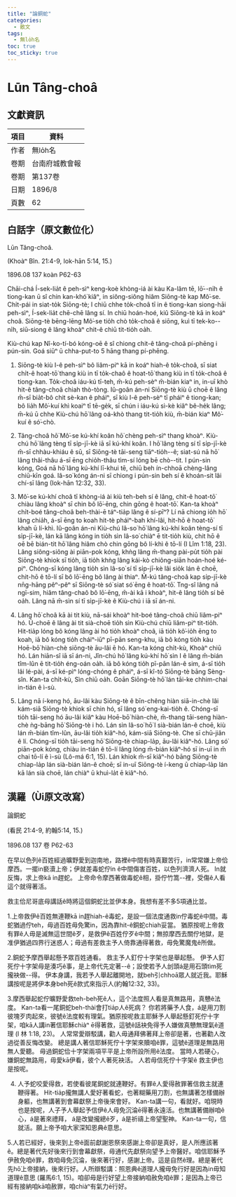 ```yaml
---
title: "論銅蛇"
categories:
  - 散文
tags:
  - 無lo̍h名
toc: true
toc_sticky: true
---
```


# Lūn Tâng-choâ

## 文獻資訊

| 項目 | 資料 |
|---|---|
| 作者 | 無lo̍h名 |
| 卷期 | 台南府城教會報 |
| 卷期 | 第137卷 |
| 日期 | 1896/8 |
| 頁數 | 62 |

## 白話字（原文數位化）

Lūn Tâng-choâ.

(Khoàⁿ Bîn. 21:4-9, Iok-hān 5:14, 15.)

1896.08 137 koàn P62-63

Chāi-chá Í-sek-lia̍t ê peh-sìⁿ keng-koè khòng-iá ài kàu Ka-lâm tē, lō͘--ni̍h ê tiong-kan ū sî chin kan-khó͘ kiâⁿ, in siông-siông hiâm Siōng-tè kap Mô͘-se. Chi̍t-pái in siat-to̍k Siōng-tè; I chiū chhe to̍k-choâ tī in ê tiong-kan siong-hāi peh-sìⁿ, Í-sek-lia̍t chē-chē lâng sí. In chiū hoán-hoé, kiû Siōng-tè kā in koáⁿ choâ. Siōng-tè bēng-lēng Mô͘-se tio̍h chò to̍k-choâ ê siōng, kuì tī tek-ko--ni̍h, siū-siong ê lâng khoàⁿ chit-ê chiū tit-tio̍h oa̍h.

Kiù-chú kap Nî-ko-tí-bó kóng-oē ê sî chiong chit-ê tâng-choâ pí-phēng i pún-sin. Goá siūⁿ ū chha-put-to 5 hāng thang pí-phēng.

1. Siōng-tè kiù I-ê peh-sìⁿ bô liâm-piⁿ kā in koáⁿ hiah-ê to̍k-choâ, sī siat chi̍t-ê hoat-tō͘ thang kiù in tī to̍k-chaô ê hoat-tō͘ thang kiù in tī to̍k-choâ ê tiong-kan. To̍k-choâ iáu-kú tī-teh, m̄-kú peh-sèⁿ m̄-bián kiaⁿ in, in-uī khò hit-ê tâng-choâ chiah thò-tòng. Iû-goân án-ni Siōng-tè kiù ū choē ê lâng m̄-sī bia̍t-bô chit sè-kan ê pháiⁿ, sī kiù I-ê peh-sèⁿ tī pháiⁿ ê tiong-kan; bô lia̍h Mô͘-kuí khì koaiⁿ tī tē-ge̍k, sī chún i iáu-kú sì-kè kiâⁿ bê-he̍k lâng; m̄-kú ū chhe Kiù-chú hō͘ lâng oá-khò thang tit-tio̍h kiù, m̄-bián kiaⁿ Mô͘-kuí ê só͘-chò.

2. Tâng-choâ hō͘ Mô͘-se kú-khí koân hō͘ chèng peh-sìⁿ thang khoàⁿ. Kiù-chú hō͘ lâng tèng tī si̍p-jī-kè iā sī kú-khí koân. I hō͘ lâng tèng sí tī si̍p-jī-kè m̄-sī chhàu-khiáu ê sū, sī Siōng-tè tāi-seng tiāⁿ-tio̍h--ê; siat-sú nā hō͘ lâng thâi-thâu á-sī ēng chio̍h-thâu tìm-sí lóng bē chò--tit. I pún-sin kóng, Goá nā hō͘ lâng kú-khí lī-khui tē, chiū beh ín-chhoā chèng-lâng chiū-kīn goá. Iâ-so͘ kóng án-ni sī chiong i pún-sin beh sí ê khoán-sit lâi chí-sī lâng (Iok-hān 12:32, 33).

3. Mô͘-se kú-khí choâ tī khòng-iá ài kiù teh-beh sí ê lâng, chit-ê hoat-tō͘ chiàu lâng khoàⁿ sī chin bô lō͘-ēng, chin gōng ê hoat-tō͘. Kan-ta khoàⁿ chi̍t-boé tâng-choâ beh-thài-ē táⁿ-tia̍p lâng ê sí-pīⁿ? Lí nā chiong io̍h hō͘ lâng chia̍h, á-sī ēng to koah hit-tè pháiⁿ-bah khí-lâi, hit-hō ê hoat-tō͘ khah ū lí-khì. Iû-goân án-ni Kiù-chú Iâ-so͘ hō͘ lâng kú-khí koân tèng-sí tī si̍p-jī-kè, lán kā lâng kóng in tio̍h sìn Iâ-so͘ chiàⁿ ē tit-tio̍h kiù, chit hō ê oē bē bián-tit hō͘ lâng hiâm chò chin gōng bô lí-khì ê tō-lí (I Lîm 1:18, 23). Lâng siông-siông ài piān-pok kóng, khǹg lâng m̄-thang pài-pu̍t tio̍h pài Siōng-tè khiok sī tio̍h, iā tio̍h khǹg lâng kái-kò chiông-siān hoán-hoé ké-piⁿ. Chóng-sī kóng lâng tio̍h sìn Iâ-so͘ sí tī si̍p-jī-kè lâi sio̍k lán ê choē, chit-hō ê tō-lí sī bô lō͘-ēng bô lâng ài thiaⁿ. M̄-kú tâng-choâ kap si̍p-jī-kè nn̄g-hāng pêⁿ-pêⁿ sī Siōng-tè só͘ siat só͘ ēng ê hoat-tō͘. Tng-sî lâng nā ngī-sim, hiâm tâng-chaô bô lō͘-ēng, m̄-ài kā i khoàⁿ, hit-ê lâng tio̍h sí bē oa̍h. Lâng nā m̄-sìn sí tī si̍p-jī-kè ê Kiù-chú i iā sī án-ni.

4. Lâng hō͘ choâ kā ài tit kiù, nā-sái khoàⁿ hit-boé tâng-choâ chiū liâm-piⁿ hó. Ū-choē ê lâng ài tit sià-choē tio̍h sìn Kiù-chú chiū liâm-piⁿ tit-tio̍h. Hit-tia̍p lóng bô kóng lâng ài hó tio̍h khoàⁿ choâ, iā tio̍h kô͘-io̍h ēng to koah, iā bô kóng tio̍h cháiⁿ-iūⁿ pī-pān seng-khu, iā bô kóng tio̍h kàu Hoē-bō͘ hiàn-chè siōng-tè āu-lâi ē hó. Kan-ta kóng chi̍t-kù, Khoàⁿ chiū hó. Lán hiān-sî iā sī án-ni, Jîn-chú hō͘ lâng kú-khí hō͘ sìn I ê lâng m̄-bián tîm-lûn ē tit-tio̍h éng-oán oa̍h. iā bô kóng tio̍h pī-pān lán-ê sim, á-sī tio̍h lâi lé-pài, á-sī ké-pìⁿ lóng-chóng ê pháiⁿ, á-sī kî-tó Siōng-tè bāng Sèng-sîn. Kan-ta chi̍t-kù, Sìn chiū oa̍h. Goān Siōng-tè hō͘ lán tāi-ke chhim-chai in-tián ê ì-sù.

5. Lâng nā í-keng hó, āu-lâi kàu Siōng-tè ê bīn-chêng hiàn siā-in-chè lâi kám-siā Siōng-tè khiok sī chin hó, sī lâng só͘ eng-kai-tio̍h ê. Chóng-sī tio̍h tāi-seng hó āu-lâi kiâⁿ kàu Hoē-bō͘ hiàn-chè, m̄-thang tāi-seng hiàn-chè ǹg-bāng hō͘ Siōng-tè i hó. Lán sìn Iâ-so͘ hō͘ I sià-bián lán-ê choē, kiù lán m̄-bián tîm-lûn, āu-lâi tio̍h kiâⁿ-hó, kám-siā Siōng-tè. Che sī chū-jiân ê lí. Chóng-sī tio̍h tāi-seng hō͘ Siōng-tè chiap-la̍p, āu-lâi kiâⁿ-hó. Lâng só͘ piān-pok kóng, chiàu in-tián ê tō-lí lâng lóng m̄-bián kiâⁿ-hó sī in-uī in m̄ chai tō-lí ê ì-sù (Lô-má 6:1, 15). Lán khiok m̄-sī kiâⁿ-hó bāng Siōng-tè chiap-la̍p lán sià-bián lán-ê choē; sī in-uī Siōng-tè í-keng ū chiap-la̍p lán kā lán sià choē, lán chiàⁿ ū khuì-la̍t ē kiâⁿ-hó.

## 漢羅（Ùi原文改寫）

論銅蛇

(看民 21:4-9, 約翰5:14, 15.)

1896.08 137 卷 P62-63

在早以色列ê百姓經過曠野愛到迦南地，路裡ê中間有時真艱苦行，in常常嫌上帝佮摩西。一擺in褻瀆上帝；伊就差毒蛇佇in ê中間傷害百姓，以色列濟濟人死。 In就反悔，求上帝kā in趕蛇。 上帝命令摩西著做毒蛇ê相，掛佇竹篙--裡，受傷ê人看這个就得著活。

救主佮尼哥底母講話ê時將這個銅蛇比並伊本身。我想有差不多5項通比並。

1.上帝救伊ê百姓無連鞭kā in趕hiah-ê毒蛇，是設一個法度通救in佇毒蛇ê中間。毒蛇猶過佇teh，毋過百姓毋免驚in，因為靠hit-ê銅蛇chiah妥當。 猶原按呢上帝救有罪ê人毋是滅無這世間ê歹，是救伊ê百姓佇歹ê中間；無掠摩西去關佇地獄，是准伊猶過四界行迷惑人；毋過有差救主予人倚靠通得著救，毋免驚魔鬼ê所做。

2.銅蛇予摩西舉起懸予眾百姓通看。 救主予人釘佇十字架也是舉起懸。 伊予人釘死佇十字架毋是湊巧ê事，是上帝代先定著--ê；設使若予人刣頭á是用石頭tìm死攏袂做--得。 伊本身講，我若予人舉起離開地，就beh引chhoā眾人就近我。耶穌講按呢是將伊本身beh死ê款式來指示人(約翰12:32, 33)。

3.摩西舉起蛇佇曠野愛救teh-beh死ê人，這个法度照人看是真無路用，真戇ê法度。 Kan-ta看一尾銅蛇beh-thài會打tia̍p人ê死病？ 你若將藥予人食，á是用刀割彼塊歹肉起來，彼號ê法度較有理氣。猶原按呢救主耶穌予人舉起懸釘死佇十字架，咱kā人講in著信耶穌chiàⁿ ē得著救，這號ê話袂免得予人嫌做真戇無理氣ê道理 (I 林 1:18, 23)。 人常常愛辯駁講，勸人毋通拜佛著拜上帝卻是著，也著勸人改過從善反悔改變。 總是講人著信耶穌死佇十字架來贖咱ê罪，這號ê道理是無路用無人愛聽。 毋過銅蛇佮十字架兩項平平是上帝所設所用ê法度。 當時人若硬心，嫌銅蛇無路用，毋愛kā伊看，彼个人著死袂活。 人若毋信死佇十字架ê 救主伊也是按呢。

4. 人予蛇咬愛得救，若使看彼尾銅蛇就連鞭好。有罪ê人愛得赦罪著信救主就連鞭得著。 Hit-tia̍p攏無講人愛好著看蛇，也著糊藥用刀割，也無講著怎樣備辦身軀，也無講著到會幕獻祭上帝後來會好。 Kan-ta講一句，看就好。咱現時也是按呢，人子予人舉起予信伊ê人毋免沉淪ē得著永遠活。也無講著備辦咱ê心，á是著來禮拜， á是改變攏總ê歹，á是祈禱上帝望聖神。 Kan-ta一句，信就活。願上帝予咱大家深知恩典ê意思。

5.人若已經好，後來到上帝ê面前獻謝恩祭來感謝上帝卻是真好，是人所應該著ê。總是著代先好後來行到會幕獻祭，毋通代先獻祭向望予上帝醫好。咱信耶穌予伊赦免咱ê罪，救咱毋免沉淪，後來著行好，感謝上帝。這是自然ê理。總是著代先hō͘上帝接納，後來行好。人所辯駁講：照恩典ê道理人攏毋免行好是因為in毋知道理ê意思 (羅馬6:1, 15)。咱卻毋是行好望上帝接納咱赦免咱ê罪；是因為上帝已經有接納咱kā咱赦罪，咱chiàⁿ有氣力ē行好。
